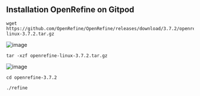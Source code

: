 ## Installation OpenRefine on Gitpod

```
wget https://github.com/OpenRefine/OpenRefine/releases/download/3.7.2/openrefine-linux-3.7.2.tar.gz
```
![image](https://github.com/kplr-training/Data-Strategy/assets/123748177/0ac7c592-85ca-4d2d-bfbc-e49aad8de245)

```
tar -xzf openrefine-linux-3.7.2.tar.gz
```

![image](https://github.com/kplr-training/Data-Strategy/assets/123748177/2c304d77-ae3f-4dd6-b64c-f0fd9f2724e4)

```
cd openrefine-3.7.2

./refine
```

